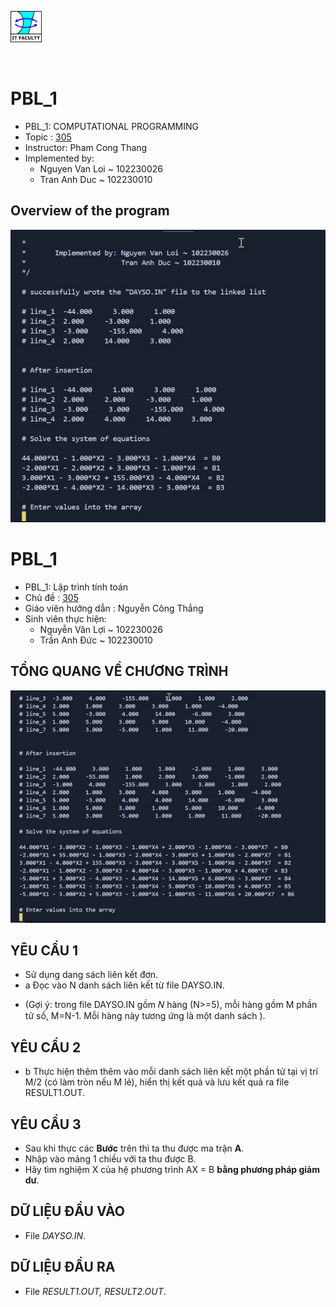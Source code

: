 <p>
<a href="https://www.facebook.com/dut.itf">
<img src="./src/itfaculty.jpg" width="50">
</a>
</p>
<br>

# PBL_1
- PBL_1: COMPUTATIONAL PROGRAMMING
- Topic : [305](./src/Danh%20sach%20de%20tai%20PBL_1.pdf)
- Instructor: Pham Cong Thang
- Implemented by: 
  * Nguyen Van Loi ~ 102230026
  * Tran Anh Duc ~ 102230010

## Overview of the program

<p>
<img src="./src/video.gif">
</p>

# PBL_1
- PBL_1: Lập trình tính toán
- Chủ đề : [305](./src/Danh%20sach%20de%20tai%20PBL_1.pdf)
- Giáo viên hướng dẫn : Nguyễn Công Thắng
- Sinh viên thực hiện: 
  * Nguyễn Văn Lợi ~ 102230026
  * Trần Anh Đức ~ 102230010

## TỔNG QUANG VỀ CHƯƠNG TRÌNH

<p>
<img src="./src/mp4form.gif"">
</p>

## YÊU CẦU 1
- Sử dụng dang sách liên kết đơn.
- a Đọc vào N danh sách liên kết từ file DAYSO.IN.
*   (Gợi ý: trong file DAYSO.IN gồm 𝑁 hàng (N>=5), mỗi hàng gồm M phần tử số, M=N-1. Mỗi hàng này tương ứng là một danh sách ). 

## YÊU CẦU 2
- b Thực hiện thêm thêm vào mỗi danh sách liên kết một phần tử tại vị trí M/2 (có
làm tròn nếu M lẻ), hiển thị kết quả và lưu kết quả ra file RESULT1.OUT.

## YÊU CẦU 3 
- Sau khi thực các **Bước** trên thì ta thu được ma trận **A**.
- Nhập vào mảng 1 chiều với ta thu được B.
- Hãy tìm nghiệm X của hệ phương trình AX = B **bằng phương pháp giảm dư**.

## DỮ LIỆU ĐẦU VÀO 
- File *DAYSO.IN*.

## DỮ LIỆU ĐẦU RA
- File *RESULT1.OUT, RESULT2.OUT*.


